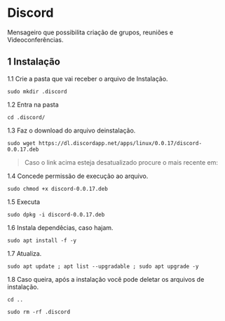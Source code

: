 Discord
================================================================

Mensageiro que possibilita criação de grupos, reuniões e Videoconferências.

1 Instalação
----------------------------------------------------------------

1.1 Crie a pasta que vai receber o arquivo de Instalação.

`sudo mkdir .discord`

1.2 Entra na pasta

`cd .discord/`

1.3 Faz o download do arquivo deinstalação.

`sudo wget https://dl.discordapp.net/apps/linux/0.0.17/discord-0.0.17.deb`

> Caso o link acima esteja desatualizado procure o mais recente em: 

1.4 Concede permissão de execução ao arquivo.

`sudo chmod +x discord-0.0.17.deb`

1.5 Executa

`sudo dpkg -i discord-0.0.17.deb`

1.6 Instala dependêcias, caso hajam.

`sudo apt install -f -y`

1.7 Atualiza.

`sudo apt update ; apt list --upgradable ; sudo apt upgrade -y`

1.8 Caso queira, após a instalação você pode deletar os arquivos de instalação.

`cd ..`

`sudo rm -rf .discord`